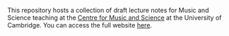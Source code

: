 This repository hosts a collection of draft lecture notes for Music and Science teaching at the [Centre for Music and Science](https://cms.mus.cam.ac.uk/) at the University of Cambridge. You can access the full website [here](https://pmcharrison.github.io/intro-to-music-and-science/).
